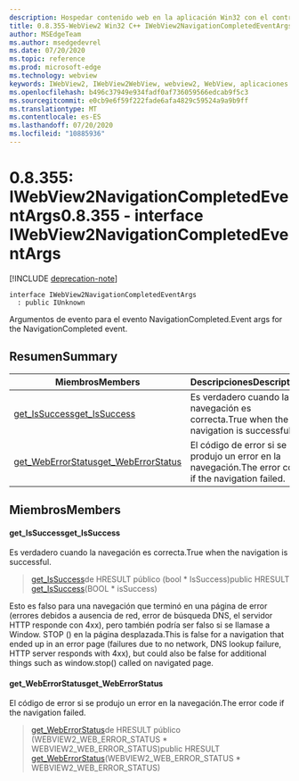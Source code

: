 ```yaml
---
description: Hospedar contenido web en la aplicación Win32 con el control Microsoft Edge WebView2
title: 0.8.355-WebView2 Win32 C++ IWebView2NavigationCompletedEventArgs
author: MSEdgeTeam
ms.author: msedgedevrel
ms.date: 07/20/2020
ms.topic: reference
ms.prod: microsoft-edge
ms.technology: webview
keywords: IWebView2, IWebView2WebView, webview2, WebView, aplicaciones Win32, Win32, Edge
ms.openlocfilehash: b496c37949e934fadf0af736059566edcab9f5c3
ms.sourcegitcommit: e0cb9e6f59f222fade6afa4829c59524a9a9b9ff
ms.translationtype: MT
ms.contentlocale: es-ES
ms.lasthandoff: 07/20/2020
ms.locfileid: "10885936"
---
```

# <span data-ttu-id="b6822-104">0.8.355: IWebView2NavigationCompletedEventArgs</span><span class="sxs-lookup"><span data-stu-id="b6822-104">0.8.355 - interface IWebView2NavigationCompletedEventArgs</span></span> 

[!INCLUDE [deprecation-note](../../includes/deprecation-note.md)]

```
interface IWebView2NavigationCompletedEventArgs
  : public IUnknown
```

<span data-ttu-id="b6822-105">Argumentos de evento para el evento NavigationCompleted.</span><span class="sxs-lookup"><span data-stu-id="b6822-105">Event args for the NavigationCompleted event.</span></span>

## <span data-ttu-id="b6822-106">Resumen</span><span class="sxs-lookup"><span data-stu-id="b6822-106">Summary</span></span>

 <span data-ttu-id="b6822-107">Miembros</span><span class="sxs-lookup"><span data-stu-id="b6822-107">Members</span></span>                        | <span data-ttu-id="b6822-108">Descripciones</span><span class="sxs-lookup"><span data-stu-id="b6822-108">Descriptions</span></span>
--------------------------------|---------------------------------------------
[<span data-ttu-id="b6822-109">get_IsSuccess</span><span class="sxs-lookup"><span data-stu-id="b6822-109">get_IsSuccess</span></span>](#get_issuccess) | <span data-ttu-id="b6822-110">Es verdadero cuando la navegación es correcta.</span><span class="sxs-lookup"><span data-stu-id="b6822-110">True when the navigation is successful.</span></span>
[<span data-ttu-id="b6822-111">get_WebErrorStatus</span><span class="sxs-lookup"><span data-stu-id="b6822-111">get_WebErrorStatus</span></span>](#get_weberrorstatus) | <span data-ttu-id="b6822-112">El código de error si se produjo un error en la navegación.</span><span class="sxs-lookup"><span data-stu-id="b6822-112">The error code if the navigation failed.</span></span>

## <span data-ttu-id="b6822-113">Miembros</span><span class="sxs-lookup"><span data-stu-id="b6822-113">Members</span></span>

#### <span data-ttu-id="b6822-114">get_IsSuccess</span><span class="sxs-lookup"><span data-stu-id="b6822-114">get_IsSuccess</span></span> 

<span data-ttu-id="b6822-115">Es verdadero cuando la navegación es correcta.</span><span class="sxs-lookup"><span data-stu-id="b6822-115">True when the navigation is successful.</span></span>

> <span data-ttu-id="b6822-116">[get_IsSuccess](#get_issuccess)de HRESULT público (bool \* IsSuccess)</span><span class="sxs-lookup"><span data-stu-id="b6822-116">public HRESULT [get_IsSuccess](#get_issuccess)(BOOL \* isSuccess)</span></span>

<span data-ttu-id="b6822-117">Esto es falso para una navegación que terminó en una página de error (errores debidos a ausencia de red, error de búsqueda DNS, el servidor HTTP responde con 4xx), pero también podría ser falso si se llamase a Window. STOP () en la página desplazada.</span><span class="sxs-lookup"><span data-stu-id="b6822-117">This is false for a navigation that ended up in an error page (failures due to no network, DNS lookup failure, HTTP server responds with 4xx), but could also be false for additional things such as window.stop() called on navigated page.</span></span>

#### <span data-ttu-id="b6822-118">get_WebErrorStatus</span><span class="sxs-lookup"><span data-stu-id="b6822-118">get_WebErrorStatus</span></span> 

<span data-ttu-id="b6822-119">El código de error si se produjo un error en la navegación.</span><span class="sxs-lookup"><span data-stu-id="b6822-119">The error code if the navigation failed.</span></span>

> <span data-ttu-id="b6822-120">[get_WebErrorStatus](#get_weberrorstatus)de HRESULT público (WEBVIEW2_WEB_ERROR_STATUS \* WEBVIEW2_WEB_ERROR_STATUS)</span><span class="sxs-lookup"><span data-stu-id="b6822-120">public HRESULT [get_WebErrorStatus](#get_weberrorstatus)(WEBVIEW2_WEB_ERROR_STATUS \* WEBVIEW2_WEB_ERROR_STATUS)</span></span>

